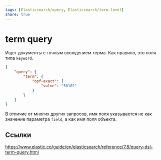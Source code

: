 ```yaml
---
tags: [Elasticsearch/query, Elasticsearch/term-level]
share: true
---
```

# term query
Ищет документы с точным вхождением терма. Как правило, это поля типа `keyword`.
```json
{
	"query": {
		"term": {
			"opf-exact": {
				"value": "50102"
			}
		}
	}
}
```
В отличие от многих других запросов, имя поля указывается не как значение параметра `field`, а как имя поля объекта.
## Ссылки
https://www.elastic.co/guide/en/elasticsearch/reference/7.8/query-dsl-term-query.html

